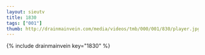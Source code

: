 ```yaml
--- 
layout: sieutv
title: 1830
tags: ["001"]
thumb: http://drainmainvein.com/media/videos/tmb/000/001/830/player.jpg
---
```

{% include drainmainvein key="1830" %} 
